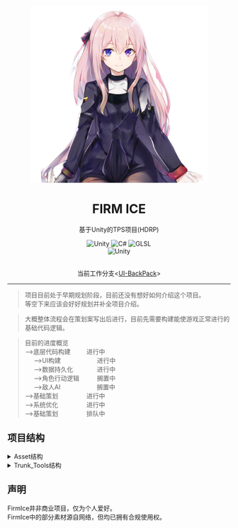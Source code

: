 <div align="center">
  <!-- <h1>此分支为当前活动分支</h1> -->
  <a href="https://crypko.ai/cn/crypko/ABoLzpQhVPRMR/">
  <img src="Assets/Lozas.png" alt="看板娘" width = "400">
  </a><br>

<h1>FIRM ICE</h1>
基于Unity的TPS项目(HDRP)

![Unity](https://img.shields.io/badge/Unity-000000.svg?style=flat-square&logo=unity&logoColor=white)
![C#](https://img.shields.io/badge/C%20Sharp-512BD4.svg?style=flat-square&logo=csharp&logoColor=white)
![GLSL](https://img.shields.io/badge/GLSL-5586A4.svg?style=flat-square&logo=opengl&logoColor=white)<br>
![Unity](https://img.shields.io/badge/Unity-2023.2.3f1-black?style=flat-square&logo=unity)
<br><br>

当前工作分支<[UI-BackPack](https://github.com/KitasanYuu/FIRMICE/tree/UI-BackPack)>
  
</div>


---
>项目目前处于早期规划阶段，目前还没有想好如何介绍这个项目。<br>
>等空下来应该会好好规划并补全项目介绍。<br>

>大概整体流程会在策划案写出后进行，目前先需要构建能使游戏正常进行的基础代码逻辑。

>目前的进度概览<br>
-->底层代码构建 &emsp;&emsp; 进行中<br>
&nbsp;&nbsp;&nbsp;&nbsp;&nbsp;-->UI构建 &nbsp;&emsp;&emsp;&emsp;&emsp;&emsp; 进行中<br>
&nbsp;&nbsp;&nbsp;&nbsp;&nbsp;-->数据持久化 &nbsp;&emsp;&emsp;&emsp; 进行中<br>
&nbsp;&nbsp;&nbsp;&nbsp;&nbsp;-->角色行动逻辑 &nbsp;&emsp;&emsp; 搁置中<br>
&nbsp;&nbsp;&nbsp;&nbsp;&nbsp;-->敌人AI &nbsp;&emsp;&emsp;&emsp;&emsp;&emsp; 搁置中<br>
-->基础策划&emsp;&emsp;&emsp;&emsp;&nbsp; 进行中<br>
-->系统优化&emsp;&emsp;&emsp;&emsp;&nbsp; 进行中  
-->基础策划&emsp;&emsp;&emsp;&emsp;&nbsp; 排队中  
                
## 项目结构
<details>
  <summary>Asset结构</summary>

```
-Asset                                                //主目录
|    -ACTOR                                           //用于存放对象
|    -ART                                             //一般的平面美术资源
|    |    -Materials                                  //Prefab中用到的材质
|    |    -Fonts                                      //TextMeshPro字体文件
|    |    -Shader                                     //项目着色器
|    -AstarNavMesh                                    //A*寻路缓存的NavMesh
|    -Component                                       //引用的外部组件
|    -Data                                            //存放游戏组件数值
|    -Extenals                                        //外部Git组件
|    |    -TextFilesForTextMeshPro                    //TextMeshPro字库
|    -Editor                                          //UnityEditor工具
|    -Prefab                                          //系统预制体
|    |    -LSS                                        //LoadScene存放处
|    |    |    -Resources
|    |    |    |    -Loading Screens                  //LSS的预制体
|    -Resources
|    |    -GlobalSettings                             //记录预设数值的ScriptableObject资产
|    |    -Prefab                                     //通过Resource.Load读取装载的预制体
|    -SCENE                                           //场景文件
|    -Scripts                                         //主要脚本
|    |    -SelfMade
|    |    |    -Actor                                 //角色控制器相关基础脚本
|    |    |    -Common                                //全局通用
|    |    |    |    -Data                             //核心数据读取脚本
|    |    |    -Detecor                               //检测器
|    |    |    -FollowScripts                         //跟随核心
|    |    |    -FPSUSED(Aborted)                      //FPS相关(项目已不使用)
|    |    |    -FUNDUDE                               //娱乐效果脚本
|    |    |    -GunBattle                             //射击相关
|    |    |    -TestScripts                           //临时测试脚本暂存
|    |    |    -UI                                    //UI相关
|    -Settings                                        //项目配置
|    |    -HDRPDefaultResources                       //HDRP管线默认配置
|    |    -XR                                         //XR默认配置
|    -TempAsset                                       //临时文件暂存
|    -Trash                                           //文件暂存
```
</details>

<details>
  <summary>Trunk_Tools结构</summary>
Trunk_Tools大都是基于Python的批处理工具
    
```
-Trunk_Tools                                          //工具主目录
|    -CSVGEN                                          //存储导表脚本的目录
|    -PngTextureResizer                               //存储贴图尺寸归一化脚本目录
|    -TgaToPng                                        //存储tga格式贴图导出png格式脚本的目录
|    -Table                                           //存放各种数值表的xlsx源文件目录
|    -RunCSVMaker.bat                                 //启动导表的批处理文件
|    -RunPngTextureResizer.bat                        //启动贴图尺寸归一化的批处理文件
|    -RunTgaToPng.bat                                 //启动tga转png的批处理文件
```
</details>

## 声明
FirmIce并非商业项目，仅为个人爱好。<br>
FirmIce中的部分素材源自网络，但均已拥有合规使用权。

